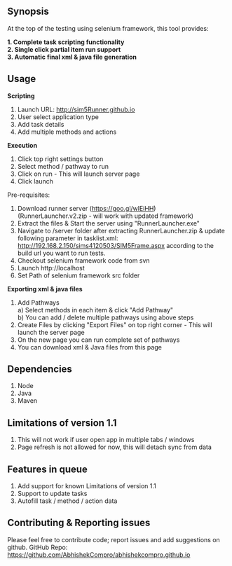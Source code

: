 ## Synopsis<br />

At the top of the testing using selenium framework, this tool provides:<br />

**1. Complete task scripting functionality**<br />
**2. Single click partial item run support**<br />
**3. Automatic final xml & java file generation**<br />

## Usage<br />

**Scripting**<br />
1. Launch URL: http://sim5Runner.github.io<br />
2. User select application type<br />
3. Add task details<br />
4. Add multiple methods and actions<br />

**Execution**<br />
1. Click top right settings button<br />
2. Select method / pathway to run<br />
3. Click on run - This will launch server page<br />
4. Click launch<br />

Pre-requisites:<br />
1. Download runner server (https://goo.gl/wlEiHH)<br />
	(RunnerLauncher.v2.zip - will work with updated framework)
2. Extract the files & Start the server using "RunnerLauncher.exe"<br />
3. Navigate to /server folder after extracting RunnerLauncher.zip & update following parameter in tasklist.xml: <url>http://192.168.2.150/sims4120503/SIM5Frame.aspx</url> according to the build url you want to run tests.<br />
4. Checkout selenium framework code from svn<br />
5. Launch http://localhost<br />
6. Set Path of selenium framework src folder<br />

**Exporting xml & java files**<br />
1. Add Pathways<br />
	a) Select methods in each item & click "Add Pathway"<br />
	b) You can add / delete multiple pathways using above steps<br />
2. Create Files by clicking "Export Files" on top right corner - This will launch the server page<br />
3. On the new page you can run complete set of pathways<br />
4. You can download xml & Java files from this page<br />

## Dependencies<br />
1. Node<br />
2. Java<br />
3. Maven<br />

## Limitations of version 1.1<br />

1. This will not work if user open app in multiple tabs / windows<br />
2. Page refresh is not allowed for now, this will detach sync from data<br />

## Features in queue<br />
1. Add support for known Limitations of version 1.1 <br />
2. Support to update tasks<br />
3. Autofill task / method / action data<br />

## Contributing & Reporting issues
Please feel free to contribute code; report issues and add suggestions on github.
GitHub Repo: https://github.com/AbhishekCompro/abhishekcompro.github.io
